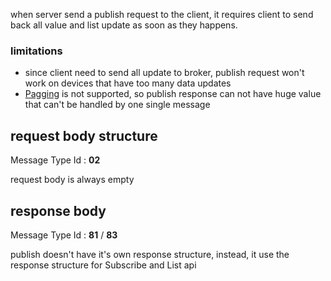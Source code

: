 when server send a publish request to the client, it requires client to send back all value and list update as soon as they happens.

### limitations

* since client need to send all update to broker, publish request won't work on devices that have too many data updates
* [Pagging](Paggint) is not supported, so publish response can not have huge value that can't be handled by one single message

## request body structure
Message Type Id : **02**

request body is always empty

## response body
Message Type Id : **81** / **83**

publish doesn't have it's own response structure, instead, it use the response structure for Subscribe and List api


